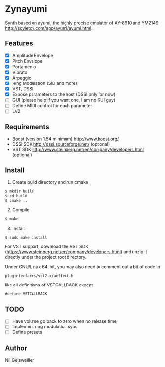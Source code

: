 # Zynayumi

Synth based on ayumi, the highly precise emulator of AY-8910 and
YM2149 http://sovietov.com/app/ayumi/ayumi.html.

## Features

- [X] Amplitude Envelope
- [X] Pitch Envelope
- [X] Portamento
- [X] Vibrato
- [X] Arpeggio
- [X] Ring Modulation (SID and more)
- [X] VST, DSSI
- [X] Expose parameters to the host (DSSI only for now)
- [ ] GUI (please help if you want one, I am no GUI guy)
- [ ] Define MIDI control for each parameter
- [ ] LV2

## Requirements

- Boost (version 1.54 minimum) http://www.boost.org/
- DSSI SDK http://dssi.sourceforge.net/ (optional)
- VST SDK http://www.steinberg.net/en/company/developers.html (optional)

## Install

1. Create build directory and run cmake
```bash
$ mkdir build
$ cd build
$ cmake ..
```
2. Compile
```bash
$ make
```
3. Install
```bash
$ sudo make install
```

For VST support, download the VST SDK
(https://www.steinberg.net/en/company/developers.html) and unzip it
directly under the project root directory.

Under GNU/Linux 64-bit, you may also need to comment out a bit of code
in

```
pluginterfaces/vst2.x/aeffect.h
```

like all definitions of VSTCALLBACK except
```
#define VSTCALLBACK
```

## TODO

- [ ] Have volume go back to zero when no release time
- [ ] Implement ring modulation sync
- [ ] Define presets

## Author

Nil Geisweiller
